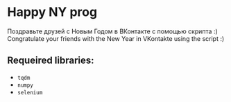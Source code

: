 # Happy NY prog

Поздравьте друзей с Новым Годом в ВКонтакте с помощью скрипта :)
Congratulate your friends with the New Year in VKontakte using the script :)

## Requeired libraries:
- `tqdm`
- `numpy`
- `selenium`
